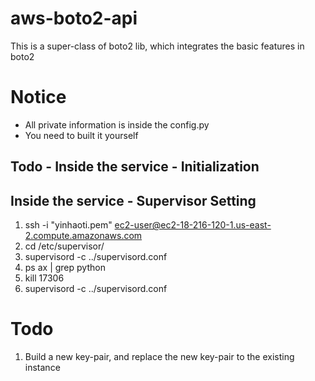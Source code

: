 # aws-boto2-api
This is a super-class of boto2 lib, which integrates the basic features in boto2


# Notice
- All private information is inside the config.py
- You need to built it yourself


## Todo - Inside the service - Initialization

## Inside the service - Supervisor Setting
1. ssh -i "yinhaoti.pem" ec2-user@ec2-18-216-120-1.us-east-2.compute.amazonaws.com
2. cd /etc/supervisor/  
3. supervisord -c ../supervisord.conf 
4. ps ax | grep python
5. kill 17306
6. supervisord -c ../supervisord.conf 

# Todo
1. Build a new key-pair, and replace the new key-pair to the existing instance
